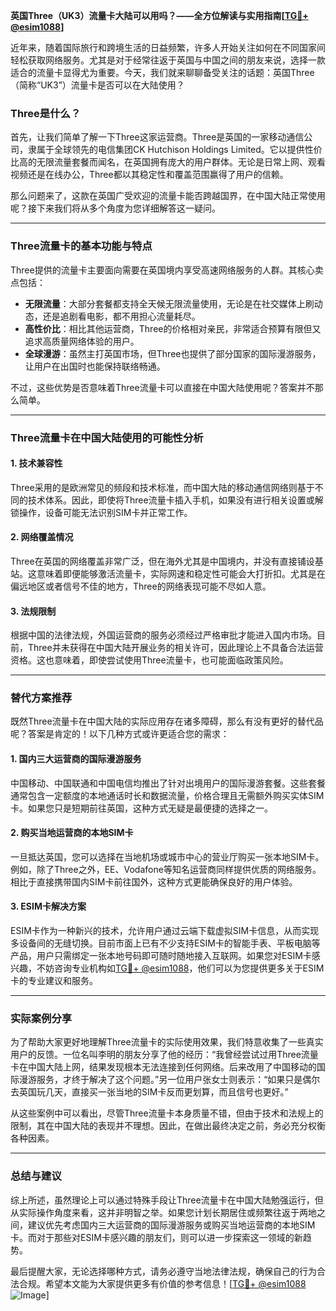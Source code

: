 **英国Three（UK3）流量卡大陆可以用吗？——全方位解读与实用指南[[TG💪+ @esim1088](https://t.me/s/esim1088)]**

近年来，随着国际旅行和跨境生活的日益频繁，许多人开始关注如何在不同国家间轻松获取网络服务。尤其是对于经常往返于英国与中国之间的朋友来说，选择一款适合的流量卡显得尤为重要。今天，我们就来聊聊备受关注的话题：英国Three（简称“UK3”）流量卡是否可以在大陆使用？

### Three是什么？
首先，让我们简单了解一下Three这家运营商。Three是英国的一家移动通信公司，隶属于全球领先的电信集团CK Hutchison Holdings Limited。它以提供性价比高的无限流量套餐而闻名，在英国拥有庞大的用户群体。无论是日常上网、观看视频还是在线办公，Three都以其稳定性和覆盖范围赢得了用户的信赖。

那么问题来了，这款在英国广受欢迎的流量卡能否跨越国界，在中国大陆正常使用呢？接下来我们将从多个角度为您详细解答这一疑问。

---

### Three流量卡的基本功能与特点

Three提供的流量卡主要面向需要在英国境内享受高速网络服务的人群。其核心卖点包括：

- **无限流量**：大部分套餐都支持全天候无限流量使用，无论是在社交媒体上刷动态，还是追剧看电影，都不用担心流量耗尽。
- **高性价比**：相比其他运营商，Three的价格相对亲民，非常适合预算有限但又追求高质量网络体验的用户。
- **全球漫游**：虽然主打英国市场，但Three也提供了部分国家的国际漫游服务，让用户在出国时也能保持联络畅通。

不过，这些优势是否意味着Three流量卡可以直接在中国大陆使用呢？答案并不那么简单。

---

### Three流量卡在中国大陆使用的可能性分析

#### 1. 技术兼容性
Three采用的是欧洲常见的频段和技术标准，而中国大陆的移动通信网络则基于不同的技术体系。因此，即使将Three流量卡插入手机，如果没有进行相关设置或解锁操作，设备可能无法识别SIM卡并正常工作。

#### 2. 网络覆盖情况
Three在英国的网络覆盖非常广泛，但在海外尤其是中国境内，并没有直接铺设基站。这意味着即便能够激活流量卡，实际网速和稳定性可能会大打折扣。尤其是在偏远地区或者信号不佳的地方，Three的网络表现可能不尽如人意。

#### 3. 法规限制
根据中国的法律法规，外国运营商的服务必须经过严格审批才能进入国内市场。目前，Three并未获得在中国大陆开展业务的相关许可，因此理论上不具备合法运营资格。这也意味着，即使尝试使用Three流量卡，也可能面临政策风险。

---

### 替代方案推荐

既然Three流量卡在中国大陆的实际应用存在诸多障碍，那么有没有更好的替代品呢？答案是肯定的！以下几种方式或许更适合您的需求：

#### 1. 国内三大运营商的国际漫游服务
中国移动、中国联通和中国电信均推出了针对出境用户的国际漫游套餐。这些套餐通常包含一定额度的本地通话时长和数据流量，价格合理且无需额外购买实体SIM卡。如果您只是短期前往英国，这种方式无疑是最便捷的选择之一。

#### 2. 购买当地运营商的本地SIM卡
一旦抵达英国，您可以选择在当地机场或城市中心的营业厅购买一张本地SIM卡。例如，除了Three之外，EE、Vodafone等知名运营商同样提供优质的网络服务。相比于直接携带国内SIM卡前往国外，这种方式更能确保良好的用户体验。

#### 3. ESIM卡解决方案
ESIM卡作为一种新兴的技术，允许用户通过云端下载虚拟SIM卡信息，从而实现多设备间的无缝切换。目前市面上已有不少支持ESIM卡的智能手表、平板电脑等产品，用户只需绑定一张本地号码即可随时随地接入互联网。如果您对ESIM卡感兴趣，不妨咨询专业机构如[TG💪+ @esim1088](https://t.me/s/esim1088)，他们可以为您提供更多关于ESIM卡的专业建议和服务。

---

### 实际案例分享

为了帮助大家更好地理解Three流量卡的实际使用效果，我们特意收集了一些真实用户的反馈。一位名叫李明的朋友分享了他的经历：“我曾经尝试过用Three流量卡在中国大陆上网，结果发现根本无法连接到任何网络。后来改用了中国移动的国际漫游服务，才终于解决了这个问题。”另一位用户张女士则表示：“如果只是偶尔去英国玩几天，直接买一张当地的SIM卡反而更划算，而且信号也更好。”

从这些案例中可以看出，尽管Three流量卡本身质量不错，但由于技术和法规上的限制，其在中国大陆的表现并不理想。因此，在做出最终决定之前，务必充分权衡各种因素。

---

### 总结与建议

综上所述，虽然理论上可以通过特殊手段让Three流量卡在中国大陆勉强运行，但从实际操作角度来看，这并非明智之举。如果您计划长期居住或频繁往返于两地之间，建议优先考虑国内三大运营商的国际漫游服务或购买当地运营商的本地SIM卡。而对于那些对ESIM卡感兴趣的朋友们，则可以进一步探索这一领域的新趋势。

最后提醒大家，无论选择哪种方式，请务必遵守当地法律法规，确保自己的行为合法合规。希望本文能为大家提供更多有价值的参考信息！[[TG💪+ @esim1088](https://t.me/s/esim1088) ![Image](https://i.postimg.cc/4NQfJmqS/Snipaste-2025-05-13-00-14-12.png)]